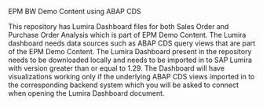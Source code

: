 EPM BW Demo Content using ABAP CDS

This repository has Lumira Dashboard files for both Sales Order and Purchase Order Analysis which is part of EPM Demo Content. The Lumira dashboard needs data sources such as ABAP CDS query views that are part of the EPM Demo Content. The Lumira Dashboard present in the repository needs to be downloaded locally and needs to be imported in to SAP Lumira with version greater than or equal to 1.29. The Dashboard will have visualizations working only if the underlying ABAP CDS views imported in to the corresponding backend system which you will be asked to connect when opening the Lumira Dashboard document.
